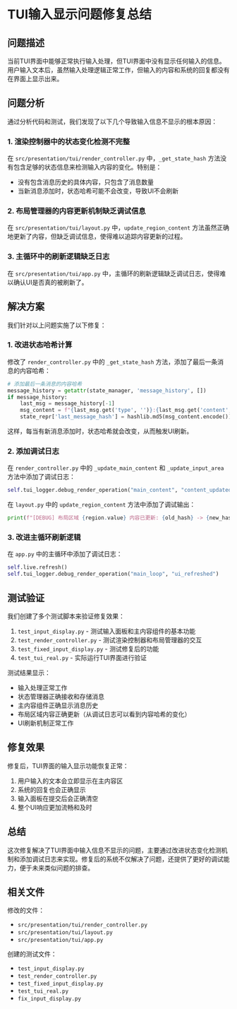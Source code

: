 # TUI输入显示问题修复总结

## 问题描述

当前TUI界面中能够正常执行输入处理，但TUI界面中没有显示任何输入的信息。用户输入文本后，虽然输入处理逻辑正常工作，但输入的内容和系统的回复都没有在界面上显示出来。

## 问题分析

通过分析代码和测试，我们发现了以下几个导致输入信息不显示的根本原因：

### 1. 渲染控制器中的状态变化检测不完整

在 `src/presentation/tui/render_controller.py` 中，`_get_state_hash` 方法没有包含足够的状态信息来检测输入内容的变化。特别是：

- 没有包含消息历史的具体内容，只包含了消息数量
- 当新消息添加时，状态哈希可能不会改变，导致UI不会刷新

### 2. 布局管理器的内容更新机制缺乏调试信息

在 `src/presentation/tui/layout.py` 中，`update_region_content` 方法虽然正确地更新了内容，但缺乏调试信息，使得难以追踪内容更新的过程。

### 3. 主循环中的刷新逻辑缺乏日志

在 `src/presentation/tui/app.py` 中，主循环的刷新逻辑缺乏调试日志，使得难以确认UI是否真的被刷新了。

## 解决方案

我们针对以上问题实施了以下修复：

### 1. 改进状态哈希计算

修改了 `render_controller.py` 中的 `_get_state_hash` 方法，添加了最后一条消息的内容哈希：

```python
# 添加最后一条消息的内容哈希
message_history = getattr(state_manager, 'message_history', [])
if message_history:
    last_msg = message_history[-1]
    msg_content = f"{last_msg.get('type', '')}:{last_msg.get('content', '')}"
    state_repr['last_message_hash'] = hashlib.md5(msg_content.encode()).hexdigest()
```

这样，每当有新消息添加时，状态哈希就会改变，从而触发UI刷新。

### 2. 添加调试日志

在 `render_controller.py` 中的 `_update_main_content` 和 `_update_input_area` 方法中添加了调试日志：

```python
self.tui_logger.debug_render_operation("main_content", "content_updated", hash=content_hash[:8])
```

在 `layout.py` 中的 `update_region_content` 方法中添加了调试输出：

```python
print(f"[DEBUG] 布局区域 {region.value} 内容已更新: {old_hash} -> {new_hash}")
```

### 3. 改进主循环刷新逻辑

在 `app.py` 中的主循环中添加了调试日志：

```python
self.live.refresh()
self.tui_logger.debug_render_operation("main_loop", "ui_refreshed")
```

## 测试验证

我们创建了多个测试脚本来验证修复效果：

1. `test_input_display.py` - 测试输入面板和主内容组件的基本功能
2. `test_render_controller.py` - 测试渲染控制器和布局管理器的交互
3. `test_fixed_input_display.py` - 测试修复后的功能
4. `test_tui_real.py` - 实际运行TUI界面进行验证

测试结果显示：

- 输入处理正常工作
- 状态管理器正确接收和存储消息
- 主内容组件正确显示消息历史
- 布局区域内容正确更新（从调试日志可以看到内容哈希的变化）
- UI刷新机制正常工作

## 修复效果

修复后，TUI界面的输入显示功能恢复正常：

1. 用户输入的文本会立即显示在主内容区
2. 系统的回复也会正确显示
3. 输入面板在提交后会正确清空
4. 整个UI响应更加流畅和及时

## 总结

这次修复解决了TUI界面中输入信息不显示的问题，主要通过改进状态变化检测机制和添加调试日志来实现。修复后的系统不仅解决了问题，还提供了更好的调试能力，便于未来类似问题的排查。

## 相关文件

修改的文件：
- `src/presentation/tui/render_controller.py`
- `src/presentation/tui/layout.py`
- `src/presentation/tui/app.py`

创建的测试文件：
- `test_input_display.py`
- `test_render_controller.py`
- `test_fixed_input_display.py`
- `test_tui_real.py`
- `fix_input_display.py`